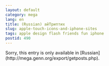 ```yaml
---
layout: default
category: mega
lang: en
title: (Russian) айТриптих 
slug: apple-touch-icons-and-iphone-sites
tags: apple design flash friends fun iphone 
postid: 490
---
```

<p>Sorry, this entry is only available in [Russian](http://mega.genn.org/export/getposts.php).</p>